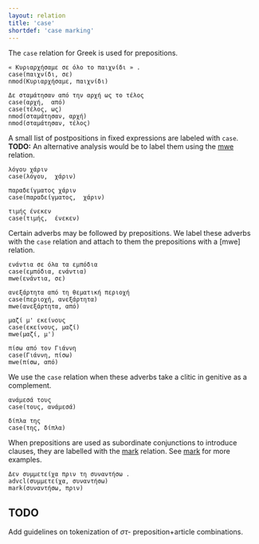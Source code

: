 ```yaml
---
layout: relation
title: 'case'
shortdef: 'case marking'
---
```


The `case` relation for Greek is used for prepositions.

~~~ sdparse
« Κυριαρχήσαμε σε όλο το παιχνίδι » .
case(παιχνίδι, σε)
nmod(Κυριαρχήσαμε, παιχνίδι)
~~~

~~~ sdparse
Δε σταμάτησαν από την αρχή ως το τέλος 
case(αρχή,  από)
case(τέλος, ως)
nmod(σταμάτησαν, αρχή)
nmod(σταμάτησαν, τέλος)
~~~

A small list of postpositions in fixed expressions are labeled with `case`. **TODO:** An alternative analysis would be to label them using the [mwe](fixed) relation.

~~~ sdparse
λόγου χάριν 
case(λόγου,  χάριν)
~~~

~~~ sdparse
παραδείγματος χάριν 
case(παραδείγματος,  χάριν)
~~~

~~~ sdparse
τιμής ένεκεν
case(τιμής,  ένεκεν)
~~~
 


Certain adverbs may be followed by prepositions. We label these adverbs with the `case` relation and attach to them the prepositions with a [mwe] relation.

~~~ sdparse
ενάντια σε όλα τα εμπόδια 
case(εμπόδια, ενάντια)
mwe(ενάντια, σε)
~~~

~~~ sdparse
ανεξάρτητα από τη θεματική περιοχή
case(περιοχή, ανεξάρτητα)
mwe(ανεξάρτητα, από)
~~~

~~~ sdparse
μαζί μ' εκείνους
case(εκείνους, μαζί)
mwe(μαζί, μ')
~~~

~~~ sdparse
πίσω από τον Γιάννη
case(Γιάννη, πίσω)
mwe(πίσω, από)
~~~

We use the `case` relation when these adverbs take a clitic in genitive as a complement.

~~~ sdparse
ανάμεσά τους
case(τους, ανάμεσά)
~~~

~~~ sdparse
δίπλα της
case(της, δίπλα)
~~~

When prepositions are used as subordinate conjunctions to introduce clauses, they are labelled with the [mark](mark) relation. See [mark](mark) for more examples.

~~~ sdparse
Δεν συμμετείχα πριν τη συναντήσω .
advcl(συμμετείχα, συναντήσω)
mark(συναντήσω, πριν)
~~~


## TODO 

Add guidelines on tokenization of  _στ-_ preposition+article combinations.
<!-- Interlanguage links updated Út zář 29 20:23:21 CEST 2020 -->
